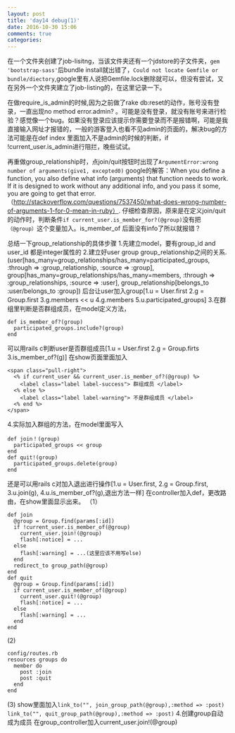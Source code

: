 ```yaml
---
layout: post
title: 'day14 debug(1)'
date: 2016-10-30 15:06
comments: true
categories: 
---
```

在一个文件夹创建了job-lisitng，当该文件夹还有一个jdstore的子文件夹，`gem 'bootstrap-sass'`后bundle install就出错了，`Could not locate Gemfile or bundle/diectory`,google里有人说把Gemfile.lock删除就可以，但没有尝试，又在另外一个文件夹建立了job-listing的，在这里记录一下。

在做require_is_admin的时候,因为之前做了rake db:reset的动作，账号没有登录，一直出现no method error.admin?
。可能是没有登录，就没有账号来进行检验？感觉像一个bug。如果没有登录应该提示你需要登录而不是报错啊，可能是我直接输入网址才报错的，一般的游客登入也看不见admin的页面的，解决bug的方法可能是在def index 里面加入不是admin的时候的判断，if !current_user.is_admin进行阻拦，晚些试试。

再重做group_relationship时，点join/quit按钮时出现了`ArgumentError:wrong number of arguments(give1, excepted0)`
google的解答：When you define a function, you also define what info (arguments) that function needs to work. If it is designed to work without any additional info, and you pass it some, you are going to get that error.（http://stackoverflow.com/questions/7537450/what-does-wrong-number-of-arguments-1-for-0-mean-in-ruby）.
仔细检查原因，原来是在定义join/quit的动作时，判断条件`if current_user.is_member_for?(@group)`没有把`（@group）`这个变量加入。is_member_of 后面没有info了所以就报错？

总结一下group_relationship的具体步骤
1.先建立model，要有group_id and user_id 都是integer属性的
2.建立好user group group_relationship之间的关系.(user[has_many=group_relationships/has_many=participated_groups, :through => :group_relationship, :source => :group], group[has_many=group_relationships/has_many=members, :through => :group_relationships, :source => :user], group_relationship[belongs_to :user/belongs_to :group])
后台让user加入group[1.u = User.first 2.g = Group.first 3.g.members << u 4.g.members 5.u.participated_groups]
3.在群组里判断是否群组成员，在model定义方法，
```
def is_member_of?(group)
  participated_groups.include?(group)
end
```
可以用rails c判断user是否群组成员[1.u = User.first 2.g = Group.firts 3.is_member_of?(g)]
在show页面里面加入
```
<span class="pull-right">
  <% if current_user && current_user.is_member_of?(@group) %>
    <label class="label label-success"> 群组成员 </label>
  <% else %>
    <label class="label label-warning"> 不是群组成员 </label>
  <% end %>
</span>
```
4.实际加入群组的方法，在model里面写入
```
def join！(group)
  participated_groups << group 
end
def quit!(group)
  participated_groups.delete(group)
end
```
还是可以用rails c对加入退出进行操作[1.u = User.first, 2.g = Group.first, 3.u.join(g), 4.u.is_member_of?(g),退出方法一样]
在controller加入def，更改路由，在show里面显示出来。
（1）
```
def join 
  @group = Group.find(params[:id])
  if !current_user.is_member_of(@group)
    current_user.join!(@group)
    flash[:notice] = ...
  else
    flash[:warning] = ...(这里应该不用写else)
  end
  redirect_to group_path(@group)
end
def quit 
  @group = Group.find(params[:id])
  if current_user.is_member_of(@group)
    current_user.quit!(@group)
    flash[:notice] = ...
  else 
    flash[:warning] = ...
  end
end
```
(2)
```
config/routes.rb 
resources groups do 
  member do 
    post :join 
    post :quit 
  end
end
```
(3)
show里面加入`link_to("", join_group_path(@group),:method => :post)`
           `link_to("", quit_group_path(@group),:method => :post)`
4.创建group自动成为成员
在group_controller加入current_user.join!(@group)

  

